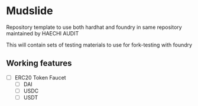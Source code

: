 # Mudslide

Repository template to use both hardhat and foundry in same repository maintained by HAECHI AUDIT

This will contain sets of testing materials to use for fork-testing with foundry

## Working features

- [ ] ERC20 Token Faucet
  - [ ] DAI
  - [ ] USDC
  - [ ] USDT
